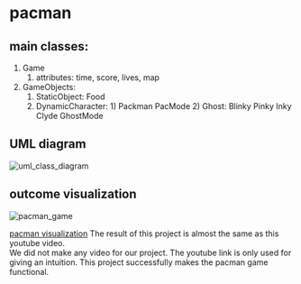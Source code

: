 # pacman

## main classes:

1) Game
    1) attributes: time, score, lives, map
2) GameObjects:
    1) StaticObject:
            Food
    2) DynamicCharacter:
            1) Packman
                PacMode
            2) Ghost: 
               Blinky
               Pinky
               Inky
               Clyde
               GhostMode

## UML diagram
![uml_class_diagram](https://user-images.githubusercontent.com/46351057/50719469-29fd7400-10d7-11e9-8ea2-be188ac2cb45.PNG)

## outcome visualization
![pacman_game](https://user-images.githubusercontent.com/46351057/50719341-a98a4380-10d5-11e9-8728-f1b5b5021d8e.jpg)

[pacman visualization](https://www.youtube.com/watch?v=AuoH0vz3Mqk)
The result of this project is almost the same as this youtube video.  
We did not make any video for our project. 
The youtube link is only used for giving an intuition. This project successfully makes the pacman game functional. 
